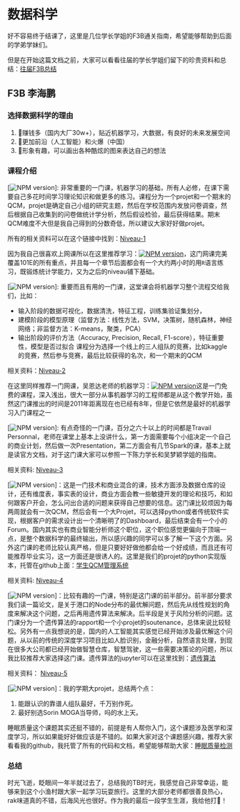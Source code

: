 # 数据科学
好不容易终于结课了，这里是几位学长学姐的F3B通关指南，希望能够帮助到后面的学弟学妹们。

但是在开始这篇文档之前，大家可以看看往届的学长学姐们留下的珍贵资料和总结：[往届F3B总结](3A专业总结.pdf)

## F3B 李海鹏
### 选择数据科学的理由
1. 🎁赚钱多（国内大厂30w+），贴近机器学习，大数据，有良好的未来发展空间
2. 💪更加前沿（人工智能）和火爆（中国）
3. 🌈形象有趣，可以画出各种酷炫的图来表达自己的想法
### 课程介绍
[![NPM version](https://img.shields.io/badge/Niveau--1-%E7%BB%9F%E8%AE%A1%E5%AD%A6-red.svg)]: 非常重要的一门课，机器学习的基础，所有人必修，在课下需要自己多花时间学习理论知识和做更多的练习。课程分为一个projet和一个期末的QCM，projet是确定自己小组的研究主题，然后在学校范围内发放问卷调查，然后根据自己收集到的问卷做统计学分析，然后假设检验，最后获得结果。期末QCM难度不大但是我自己得到的分数奇低，所以建议大家好好做projet。

所有的相关资料可以在这个链接中找到：[Niveau-1](https://drive.google.com/drive/folders/1XSCo7Fqw8HM3oKVUPqPCtO3di1MLwh82?usp=sharing)

因为我自己很喜欢上网课所以在这里推荐学习：[![NPM version](https://img.shields.io/badge/cousera-Statistic%20with%20R-blue.svg)](https://www.coursera.org/specializations/statistics)，这门网课完美覆盖101E的所有重点，并且每一个章节后面都会有一个大约两小时的用`R`语言练习，既锻炼统计学能力，又为之后的niveau铺下基础。

[![NPM version](https://img.shields.io/badge/Niveau--2-%E6%95%B0%E6%8D%AE%E6%8C%96%E6%8E%98-red.svg)]: 重要而且有用的一门课，这堂课会将机器学习整个流程交给我们，比如：
* 输入阶段的数据可视化，数据清洗，特征工程，训练集验证集划分，
* 建模阶段的模型原理（监督方法：线性方法，SVM，决策树，随机森林，神经网络；非监督方法：K-means，聚类，PCA）
* 输出阶段的评价方法（Accuracy, Precision, Recall, F1-score），特征重要性，模型是否过拟合
课程分为选择一个线上的三人组队的竞赛，比如kaggle的竞赛，然后参与竞赛，最后比较获得的名次，和一个期末的QCM

相关资料：[Niveau-2](https://drive.google.com/drive/folders/17Of3oGdUtwQmFVtCt57XnwvEOfg42kBW?usp=sharing)

在这里同样推荐一门网课，吴恩达老师的机器学习：[![NPM version](https://img.shields.io/badge/cousera-Machine%20Learning-blue.svg)](https://www.coursera.org/learn/machine-learning)这是一门免费的课程，深入浅出，很大一部分从事机器学习的工程师都是从这个教学开始，虽然这门课推出的时间是2011年距离现在也已经有8年，但是它依然是最好的机器学习入门课程之一

[![NPM version](https://img.shields.io/badge/Niveau--3-%E5%A4%A7%E6%95%B0%E6%8D%AE-red.svg)]: 有点奇怪的一门课，百分之六十以上的时间都是Travail Personnal，老师在课堂上基本上没讲什么，第一方面需要每个小组决定一个自己的商业计划，然后做一次Presentation，第二方面会有几节Spark的课，基本上就是读官方文档，对于这门课大家可以参照一下陈力学长和吴梦颖学姐的指南。

相关资料: [Niveau-3](https://drive.google.com/drive/folders/1mrgyilV59J2i14oqaNWg-pPStsTDJ-7F?usp=sharing)

[![NPM version](https://img.shields.io/badge/Niveau--4-%E5%95%86%E4%B8%9A%E6%99%BA%E8%83%BD-red.svg)]：这是一门技术和商业混合的课，技术方面涉及数据仓库的设计，还有维度表，事实表的设计，商业方面会教一些敏捷开发的理论和技巧，和如何跟客户开会，怎么问出合适的问题来获得自己想要的信息。这门课比较烦因为每两周就会有一次QCM，然后会有一个大Projet，可以选择python或者传统软件实现，根据客户的需求设计出一个清晰明了的Dashboard，最后结束会有一个小的Forum。国内其实也有商业智能分析师这个职位，这个职位感觉更偏向于顶端一点，是整个数据科学的最终输出，所以感兴趣的同学可以多了解一下这个方面。另外这门课的老师比较认真严格，但是只要好好做他都会给一个好成绩，而且还有可能推荐毕业实习，这一方面还是很诱人的。这里是我们的projet的python实现版本，托管在github上面：[学生QCM管理系统](https://github.com/lhaippp/Dash_Student_Management_System)

相关资料: [Niveau-4](https://drive.google.com/drive/folders/1t6C7JNm7kYCtt32WVwNzLvujkKIexjEg?usp=sharing)

[![NPM version](https://img.shields.io/badge/Niveau--5-%E5%86%B3%E7%AD%96%E8%AE%BA-red.svg)]：比较有趣的一门课，特别是这门课的前半部分。前半部分要求我们读一篇论文，是关于港口的Node分布的最优解问题，然后先从线性规划的角度来解决这个问题，之后再用遗传算法来解决。后半段是关于风险分析的问题。这门课分为一个遗传算法的rapport和一个小projet的soutenance，总体来说比较轻松。另外有一点我想说的是，国内的人工智能其实感觉已经开始涉及最优解这个问题，从以前的传统的深度学习项目比如人脸识别，金融分析，自然语言处理，到现在很多大公司都已经开始做智慧仓库，智慧驾驶，这一些需要决策论的问题，所以我比较推荐大家选择这门课。遗传算法的jupyter可以在这里找到：[遗传算法](GA-Hub-Distribution.ipynb)

相关资料： [Niveau-5](https://drive.google.com/drive/folders/1shh2g__ZFqqgOS8UBqW8o4MSxm5fnOdx?usp=sharing)

[![NPM version](https://img.shields.io/badge/ProjetISA-SleepQuality-blue.svg)]：我的学期大projet，总结两个点：
1. 能跟认识的靠谱人组队最好，千万别作死。
2. 最好别选Sorin MOGA当导师，吗的水上天。

睡眠质量这个课题其实还挺不错的，前提是有人帮你入门，这个课题涉及医学和深度学习，所以如果能好好做应该是不错的。如果大家对这个课题感兴趣，推荐大家看看我的github，我托管了所有的代码和文档，希望能够帮助大家：[睡眠质量检测](https://github.com/lhaippp/Measuring-Sleep-Quality)

### 总结
时光飞逝，眨眼间一年半就过去了，总结我的TB时光，我感觉自己非常幸运，能够来到这个小渔村跟大家一起学习玩耍旅行。这里的大部分老师都很善良热心，rak味道真的不错，后海风光也很好。作为我的最后一段学生生涯，我给他打💯！
